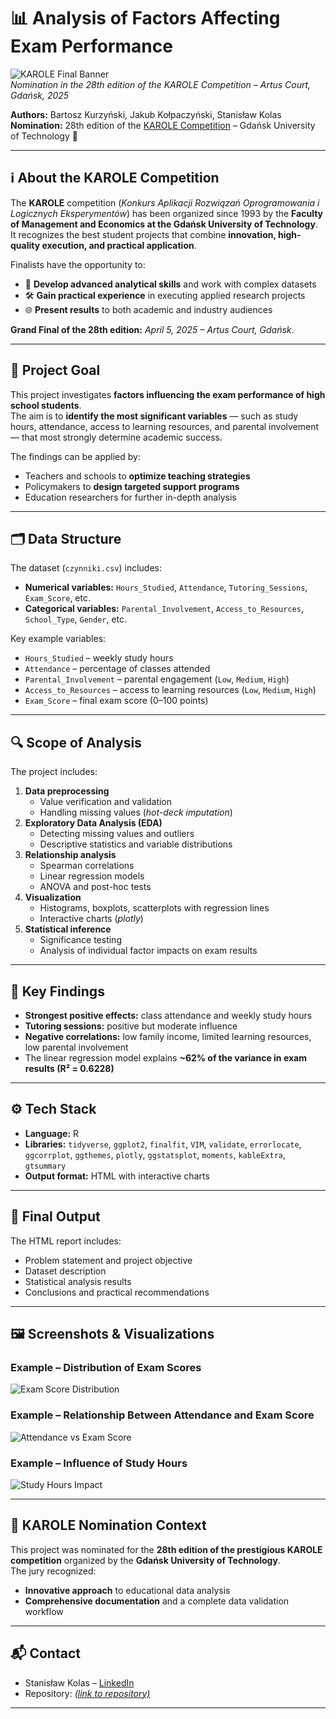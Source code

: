# 📊 Analysis of Factors Affecting Exam Performance  

![KAROLE Final Banner](images:/karole_final_banner.jpg)  
*Nomination in the 28th edition of the KAROLE Competition – Artus Court, Gdańsk, 2025*

**Authors:** Bartosz Kurzyński, Jakub Kołpaczyński, Stanisław Kolas  
**Nomination:** 28th edition of the [KAROLE Competition](https://zie.pg.edu.pl/aktualnosci/2025-03/karole-2025-rusza-xxviii-edycja-prestizowego-konkursu) – Gdańsk University of Technology 🏅  

---

## ℹ️ About the KAROLE Competition
The **KAROLE** competition (*Konkurs Aplikacji Rozwiązań Oprogramowania i Logicznych Eksperymentów*) has been organized since 1993 by the **Faculty of Management and Economics at the Gdańsk University of Technology**.  
It recognizes the best student projects that combine **innovation, high-quality execution, and practical application**.  

Finalists have the opportunity to:
- 🧠 **Develop advanced analytical skills** and work with complex datasets  
- 🛠 **Gain practical experience** in executing applied research projects  
- 🌐 **Present results** to both academic and industry audiences  

**Grand Final of the 28th edition:** *April 5, 2025 – Artus Court, Gdańsk*.

---

## 🎯 Project Goal
This project investigates **factors influencing the exam performance of high school students**.  
The aim is to **identify the most significant variables** — such as study hours, attendance, access to learning resources, and parental involvement — that most strongly determine academic success.  

The findings can be applied by:
- Teachers and schools to **optimize teaching strategies**  
- Policymakers to **design targeted support programs**  
- Education researchers for further in-depth analysis

---

## 🗂 Data Structure
The dataset (`czynniki.csv`) includes:
- **Numerical variables:** `Hours_Studied`, `Attendance`, `Tutoring_Sessions`, `Exam_Score`, etc.  
- **Categorical variables:** `Parental_Involvement`, `Access_to_Resources`, `School_Type`, `Gender`, etc.

Key example variables:
- `Hours_Studied` – weekly study hours  
- `Attendance` – percentage of classes attended  
- `Parental_Involvement` – parental engagement (`Low`, `Medium`, `High`)  
- `Access_to_Resources` – access to learning resources (`Low`, `Medium`, `High`)  
- `Exam_Score` – final exam score (0–100 points)

---

## 🔍 Scope of Analysis
The project includes:
1. **Data preprocessing**
   - Value verification and validation  
   - Handling missing values (*hot-deck imputation*)
2. **Exploratory Data Analysis (EDA)**
   - Detecting missing values and outliers  
   - Descriptive statistics and variable distributions
3. **Relationship analysis**
   - Spearman correlations  
   - Linear regression models  
   - ANOVA and post-hoc tests
4. **Visualization**
   - Histograms, boxplots, scatterplots with regression lines  
   - Interactive charts (*plotly*)
5. **Statistical inference**
   - Significance testing  
   - Analysis of individual factor impacts on exam results

---

## 📌 Key Findings
- **Strongest positive effects:** class attendance and weekly study hours  
- **Tutoring sessions:** positive but moderate influence  
- **Negative correlations:** low family income, limited learning resources, low parental involvement  
- The linear regression model explains **~62% of the variance in exam results (R² = 0.6228)**

---

## ⚙️ Tech Stack
- **Language:** R  
- **Libraries:** `tidyverse`, `ggplot2`, `finalfit`, `VIM`, `validate`, `errorlocate`, `ggcorrplot`, `ggthemes`, `plotly`, `ggstatsplot`, `moments`, `kableExtra`, `gtsummary`  
- **Output format:** HTML with interactive charts

---

## 📄 Final Output
The HTML report includes:
- Problem statement and project objective  
- Dataset description  
- Statistical analysis results  
- Conclusions and practical recommendations

---

## 🖼 Screenshots & Visualizations

### Example – Distribution of Exam Scores
![Exam Score Distribution](images:/exam_score_histogram.png)

### Example – Relationship Between Attendance and Exam Score
![Attendance vs Exam Score](images:/attendance_exam_correlation.png)

### Example – Influence of Study Hours
![Study Hours Impact](images:/study_hours_boxplot.png)

---

## 🏅 KAROLE Nomination Context
This project was nominated for the **28th edition of the prestigious KAROLE competition** organized by the **Gdańsk University of Technology**.  
The jury recognized:
- **Innovative approach** to educational data analysis  
- **Comprehensive documentation** and a complete data validation workflow  

---

## 📬 Contact
- Stanisław Kolas – [LinkedIn](https://www.linkedin.com/in/stanis%C5%82aw-kolas-31038026a)  
- Repository: *[(link to repository)](https://github.com/stanislawkolas/Data-Analysis-of-Exam-Results.git)*

---
